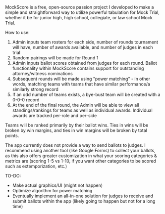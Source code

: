 MockScore is a free, open-source passion project I developed to make a simple and straightforward way to utilize powerful tabulation for Mock Trial, whether it be for junior high, high school, collegiate, or law school Mock Trial.

How to use:
1) Admin inputs team rosters for each side, number of rounds tournament will have, number of awards available, and number of judges in each trial
2) Random pairings will be made for Round 1
3) Admin inputs ballot scores obtained from judges for each round. Ballot functionality within MockScore contains support for outstanding attorney/witness nominations
4) Subsequent rounds will be made using "power matching" - in other words, matching teams with teams that have similar performance/a similarly strong record
5) If an odd number of teams exists, a bye-bust team will be created with a 0-0-0 record
6) At the end of the final round, the Admin will be able to view all standings/rankings for teams as well as individual awards. Individual awards are tracked per-role and per-side

Teams will be ranked primarily by their ballot wins. Ties in wins will be broken by win margins, and ties in win margins will be broken by total points.

The app currently does not provide a way to send ballots to judges. I recommend using another tool (like Google Forms) to collect your ballots, as this also offers greater customization in what your scoring categories & metrics are (scoring 1-5 vs 1-10, if you want other categories to be scored such as extemporization, etc.)




TO-DO:
- Make actual graphics/UI (might not happen)
- Optimize algorithm for power matching
- Eventually implement an all-in-one solution for judges to receive and submit ballots within the app (likely going to happen but not for a long time)
